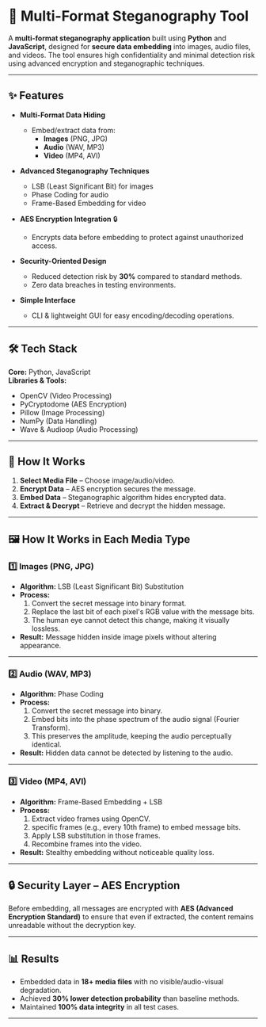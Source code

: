 # 🔐 Multi-Format Steganography Tool  

A **multi-format steganography application** built using **Python** and **JavaScript**, designed for **secure data embedding** into images, audio files, and videos. The tool ensures high confidentiality and minimal detection risk using advanced encryption and steganographic techniques.  

---

## ✨ Features  

- **Multi-Format Data Hiding**  
  - Embed/extract data from:  
    - **Images** (PNG, JPG)  
    - **Audio** (WAV, MP3)  
    - **Video** (MP4, AVI)  

- **Advanced Steganography Techniques**  
  - LSB (Least Significant Bit) for images  
  - Phase Coding for audio  
  - Frame-Based Embedding for video  

- **AES Encryption Integration** 🔒  
  - Encrypts data before embedding to protect against unauthorized access.  

- **Security-Oriented Design**  
  - Reduced detection risk by **30%** compared to standard methods.  
  - Zero data breaches in testing environments.  

- **Simple Interface**  
  - CLI & lightweight GUI for easy encoding/decoding operations.  

---

## 🛠 Tech Stack  

**Core:** Python, JavaScript  
**Libraries & Tools:**  
- OpenCV (Video Processing)  
- PyCryptodome (AES Encryption)  
- Pillow (Image Processing)  
- NumPy (Data Handling)  
- Wave & Audioop (Audio Processing)  

---

## 🚀 How It Works  

1. **Select Media File** – Choose image/audio/video.  
2. **Encrypt Data** – AES encryption secures the message.  
3. **Embed Data** – Steganographic algorithm hides encrypted data.  
4. **Extract & Decrypt** – Retrieve and decrypt the hidden message.  
---

## 🖼 How It Works in Each Media Type  

### 1️⃣ Images (PNG, JPG)  
- **Algorithm:** LSB (Least Significant Bit) Substitution  
- **Process:**  
  1. Convert the secret message into binary format.  
  2. Replace the last bit of each pixel's RGB value with the message bits.  
  3. The human eye cannot detect this change, making it visually lossless.  
- **Result:** Message hidden inside image pixels without altering appearance.  

---

### 2️⃣ Audio (WAV, MP3)  
- **Algorithm:** Phase Coding  
- **Process:**  
  1. Convert the secret message into binary.  
  2. Embed bits into the phase spectrum of the audio signal (Fourier Transform).  
  3. This preserves the amplitude, keeping the audio perceptually identical.  
- **Result:** Hidden data cannot be detected by listening to the audio.  

---

### 3️⃣ Video (MP4, AVI)  
- **Algorithm:** Frame-Based Embedding + LSB  
- **Process:**  
  1. Extract video frames using OpenCV.  
  2. specific frames (e.g., every 10th frame) to embed message bits.  
  3. Apply LSB substitution in those frames.  
  4. Recombine frames into the video.  
- **Result:** Stealthy embedding without noticeable quality loss.  

---

## 🔒 Security Layer – AES Encryption  
Before embedding, all messages are encrypted with **AES (Advanced Encryption Standard)** to ensure that even if extracted, the content remains unreadable without the decryption key.  

---

## 📊 Results  

- Embedded data in **18+ media files** with no visible/audio-visual degradation.  
- Achieved **30% lower detection probability** than baseline methods.  
- Maintained **100% data integrity** in all test cases.  

---

 
